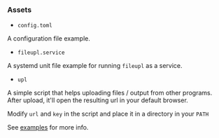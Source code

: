 ### Assets

- `config.toml`

A configuration file example.

- `fileupl.service`

A systemd unit file example for running `fileupl` as a service.

- `upl`

A simple script that helps uploading files / output from other programs.  
After upload, it'll open the resulting url in your default browser.

Modify `url` and `key` in the script and place it in a directory in your `PATH`

See [examples](../EXAMPLES.md) for more info.
